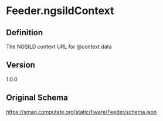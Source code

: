 # Feeder.ngsildContext

## Definition
The NGSILD context URL for @context data

## Version
1.0.0

## Original Schema
https://smaq.computate.org/static/fiware/Feeder/schema.json
